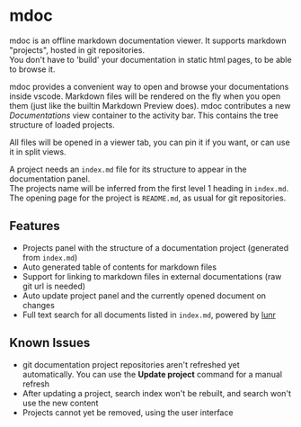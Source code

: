 # mdoc 

mdoc is an offline markdown documentation viewer. It supports markdown "projects", hosted in git repositories.   
You don't have to 'build' your documentation in static html pages, to be able to browse it.

mdoc provides a convenient way to open and browse your documentations inside vscode. Markdown files will be rendered on the fly when you open them (just like the builtin Markdown Preview does). mdoc contributes a new *Documentations* view container to the activity bar. This contains the tree structure of loaded projects.

All files will be opened in a viewer tab, you can pin it if you want, or can use it in split views.

A project needs an `index.md` file for its structure to appear in the documentation panel.   
The projects name will be inferred from the first level 1 heading in `index.md`. The opening page for the project is `README.md`, as usual for git repositories.

## Features

- Projects panel with the structure of a documentation project (generated from `index.md`)
- Auto generated table of contents for markdown files
- Support for linking to markdown files in external documentations (raw git url is needed)
- Auto update project panel and the currently opened document on changes
- Full text search for all documents listed in `index.md`, powered by [lunr](https://lunrjs.com/)


## Known Issues

- git documentation project repositories aren't refreshed yet automatically. You can use the **Update project** command for a manual refresh
- After updating a project, search index won't be rebuilt, and search won't use the new content
- Projects cannot yet be removed, using the user interface

